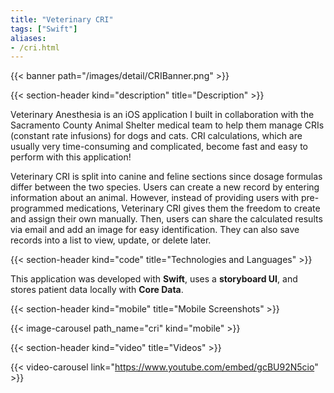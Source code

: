 ```yaml
---
title: "Veterinary CRI"
tags: ["Swift"]
aliases:
- /cri.html
---
```


{{< banner path="/images/detail/CRIBanner.png" >}}

{{< section-header kind="description" title="Description" >}}

Veterinary Anesthesia is an iOS application I built in collaboration with the Sacramento County Animal Shelter medical team to help them manage CRIs (constant rate infusions) for dogs and cats. CRI calculations, which are usually very time-consuming and complicated, become fast and easy to perform with this application!  

Veterinary CRI is split into canine and feline sections since dosage formulas differ between the two species. Users can create a new record by entering information about an animal. However, instead of providing users with pre-programmed medications, Veterinary CRI gives them the freedom to create and assign their own manually. Then, users can share the calculated results via email and add an image for easy identification. They can also save records into a list to view, update, or delete later.


{{< section-header kind="code" title="Technologies and Languages" >}}

This application was developed with **Swift**, uses a **storyboard UI**, and stores patient data locally with **Core Data**.


{{< section-header kind="mobile" title="Mobile Screenshots" >}}

{{< image-carousel path_name="cri" kind="mobile" >}}


{{< section-header kind="video" title="Videos" >}}

{{< video-carousel link="https://www.youtube.com/embed/gcBU92N5cio" >}}